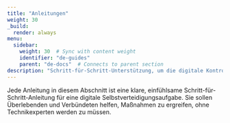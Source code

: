 ```yaml
---
title: "Anleitungen"
weight: 30
_build:
  render: always
menu:
  sidebar:
    weight: 30  # Sync with content weight
    identifier: "de-guides"
    parent: "de-docs"  # Connects to parent section
description: "Schritt-für-Schritt-Unterstützung, um die digitale Kontrolle zurückzugewinnen – ruhig, konzentriert, eine Aktion nach der anderen."
---
```


Jede Anleitung in diesem Abschnitt ist eine klare, einfühlsame Schritt-für-Schritt-Anleitung für eine digitale Selbstverteidigungsaufgabe. Sie sollen Überlebenden und Verbündeten helfen, Maßnahmen zu ergreifen, ohne Technikexperten werden zu müssen.
